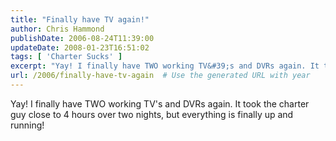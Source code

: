 ```yaml
---
title: "Finally have TV again!"
author: Chris Hammond
publishDate: 2006-08-24T11:39:00
updateDate: 2008-01-23T16:51:02
tags: [ 'Charter Sucks' ]
excerpt: "Yay! I finally have TWO working TV&#39;s and DVRs again. It took the charter guy close to 4 hours over two nights, but everything is finally up and..."
url: /2006/finally-have-tv-again  # Use the generated URL with year
---
```

<p>Yay! I finally have TWO working TV&#39;s and DVRs again. It took the charter guy close to 4 hours over two nights, but everything is finally up and running!</p>

